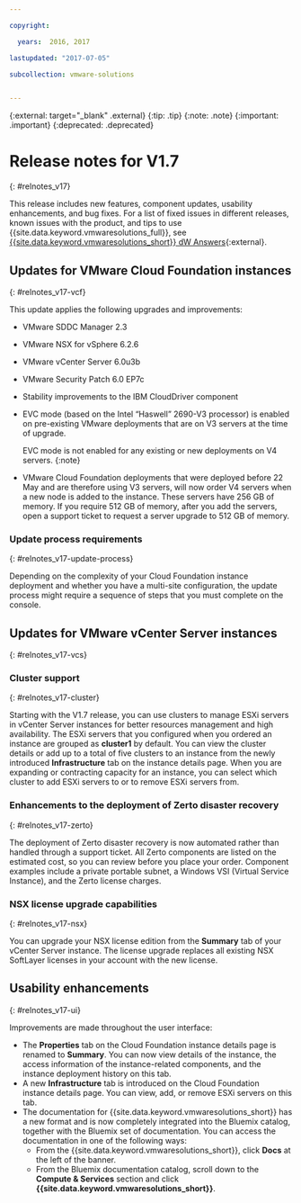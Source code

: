 ```yaml
---

copyright:

  years:  2016, 2017

lastupdated: "2017-07-05"

subcollection: vmware-solutions


---
```


{:external: target="_blank" .external}
{:tip: .tip}
{:note: .note}
{:important: .important}
{:deprecated: .deprecated}

# Release notes for V1.7
{: #relnotes_v17}

This release includes new features, component updates, usability enhancements, and bug fixes. For a list of fixed issues in different releases, known issues with the product, and tips to use {{site.data.keyword.vmwaresolutions_full}}, see [{{site.data.keyword.vmwaresolutions_short}} dW Answers](https://developer.ibm.com/answers/topics/cloudvmw/){:external}.

## Updates for VMware Cloud Foundation instances
{: #relnotes_v17-vcf}

This update applies the following upgrades and improvements:
* VMware SDDC Manager 2.3
* VMware NSX for vSphere 6.2.6
* VMware vCenter Server 6.0u3b
* VMware Security Patch 6.0 EP7c
* Stability improvements to the IBM CloudDriver component
* EVC mode (based on the Intel “Haswell” 2690-V3 processor) is enabled on pre-existing VMware deployments that are on V3 servers at the time of upgrade.

  EVC mode is not enabled for any existing or new deployments on V4 servers.
  {:note}

* VMware Cloud Foundation deployments that were deployed before 22 May and are therefore using V3 servers, will now order V4 servers when a new node is added to the instance. These servers have 256 GB of memory. If you require 512 GB of memory, after you add the servers, open a support ticket to request a server upgrade to 512 GB of memory.

### Update process requirements
{: #relnotes_v17-update-process}

Depending on the complexity of your Cloud Foundation instance deployment and whether you have a multi-site configuration, the update process might require a sequence of steps that you must complete on the console.

## Updates for VMware vCenter Server instances
{: #relnotes_v17-vcs}

### Cluster support
{: #relnotes_v17-cluster}

Starting with the V1.7 release, you can use clusters to manage ESXi servers in vCenter Server instances for better resources management and high availability. The ESXi servers that you configured when you ordered an instance are grouped as **cluster1** by default. You can view the cluster details or add up to a total of five clusters to an instance from the newly introduced **Infrastructure** tab on the instance details page. When you are expanding or contracting capacity for an instance, you can select which cluster to add ESXi servers to or to remove ESXi servers from.

### Enhancements to the deployment of Zerto disaster recovery
{: #relnotes_v17-zerto}

The deployment of Zerto disaster recovery is now automated rather than handled through a support ticket. All Zerto components are listed on the estimated cost, so you can review before you place your order. Component examples include a private portable subnet, a Windows VSI (Virtual Service Instance), and the Zerto license charges.

### NSX license upgrade capabilities
{: #relnotes_v17-nsx}

You can upgrade your NSX license edition from the **Summary** tab of your vCenter Server instance. The license upgrade replaces all existing NSX SoftLayer licenses in your account with the new license.

## Usability enhancements
{: #relnotes_v17-ui}

Improvements are made throughout the user interface:
* The **Properties** tab on the Cloud Foundation instance details page is renamed to **Summary**. You can now view details of the instance, the access information of the instance-related components, and the instance deployment history on this tab.
* A new **Infrastructure** tab is introduced on the Cloud Foundation instance details page. You can view, add, or remove ESXi servers on this tab.
* The documentation for {{site.data.keyword.vmwaresolutions_short}} has a new format and is now completely integrated into the Bluemix catalog, together with the Bluemix set of documentation. You can access the documentation in one of the following ways:
  * From the {{site.data.keyword.vmwaresolutions_short}}, click **Docs** at the left of the banner.
  * From the Bluemix documentation catalog, scroll down to the **Compute & Services** section and click **{{site.data.keyword.vmwaresolutions_short}}**.
